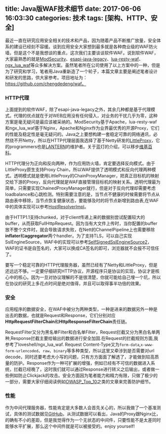 title: Java版WAF技术细节
date: 2017-06-06 16:03:30
categories: 技术
tags: [架构、HTTP、安全]
------

最近一直在研究应用安全相关的技术和产品，因为随着产品不断推广放量，安全体系的建设已经刻不容缓。谈到应用安全大家想到最多就是各种商业级的WAF防火墙，但是这个不是我想谈的重点，这次我们主要谈谈软件WAF。说到软件WAF，大家最熟悉的就是[ModSecurity](https://modsecurity.org/)、[esapi-java-legacy](https://github.com/ESAPI/esapi-java-legacy)、[lua-resty-waf](https://github.com/p0pr0ck5/lua-resty-waf)、[ngx_lua_waf](https://github.com/loveshell/ngx_lua_waf)等众多解决方案。虽然笔者所在公司使用了以上方案中的一种，但是为了研究和学习，笔者用Java重新造了一个轮子，本篇文章主要是阐述笔者设计和研发的思路，供大家参考。项目地址为：https://github.com/chengdedeng/waf。


<!--more-->

### HTTP代理
上面提到的软件WAF，除了esapi-java-legacy之外，其余几种都是基于代理模式。代理的优点就在于对WEB应用没有任何侵入，对业务的干扰几乎为零，这种方案是毫无疑问是最应该被采纳的。ModSecurity基于Apache，lua-resty-waf和ngx_lua_waf基于Nginx，Apache和Nginx作为业界最优秀的开源Proxy，它们的性能及稳定性是毫无疑问的。Java之上要想构建一套稳定可靠的网络通讯，必然绕不开Netty，所以在HTTP代理层面我选择了基于Netty研发的[LittleProxy](https://github.com/adamfisk/LittleProxy)，它的programmers也是[LANTERN](https://www.getlantern.org/)的维护者。关于蓝灯的介绍，可以移步[维基百科](https://zh.wikipedia.org/wiki/%E8%93%9D%E7%81%AF)。


HTTP代理分为正向和反向两种，作为应用防火墙，肯定要选择反向模式。由于LittleProxy原生支持Proxy Chain，所以WAF提供了透明模式和反向代理两种模式。透明模式就是使用LittleProxy的ChainProxyManager，把真正目标机的映射交给下游的Proxy，反向代理就是WAF直接管理目标机的映射关系。透明代理最为简单，只需要实现ChainedProxyManager就行，但是对于反向代理却需要考虑loadbalance和心跳检测。特别需要注意的是，当节点不健康的时候需要将节点从路由表中移除，当节点恢复健康状态，要能够及时的将节点新增到路由表,在WAF中的具体实现可以参考[HostResolverImpl](https://github.com/chengdedeng/waf/blob/master/src/main/java/info/yangguo/waf/HostResolverImpl.java)。

由于HTTP1.1支持chunked，对于client传递上来的数据别尝试配置较大的buffer，从而获取FullHttpRequest。因为当有大文件上传时，当你配置的buffer放不整个文件时，就会导致请求失败，在Nett的ChannelPipeline上也需要移除**inflater**和**aggregator**两个handler。为了支持TLS，可以自己实现SslEngineSource，WAF中的实现可以参考[SelfSignedSslEngineSource2](https://github.com/chengdedeng/waf/blob/master/src/main/java/info/yangguo/waf/util/SelfSignedSslEngineSource2.java)，WAF的证书是自签名的，大家可以换成CA签名的即可，浏览器就不会报不可信任了。

要写一个稳定可靠的HTTP代理服务器，虽然已经有了Netty和LittleProxy，但是还远远不够。一定要仔细研究HTTP协议，开源程序只是协议的实现，协议才是核心中的核心。因为一旦对协议理解的不是很清楚，你就可能给自己埋一个坑，所以在协议的研究上多花点时间是绝对值得，并且可以取得事半功倍的效果。

### 安全
应用程序的数据安全，在WAF中被分为两种类型，一种是进来的数据另外一种是出去的数据，也就是Request和Response，它们分别对应**HttpRequestFilterChain**和**HttpResponseFilterChain**责任链。

RequestFilter又分为黑名单Filter和白名单Filter，Request拦截又分为黑白名单两种,Response拦截主要给输出的数据进行安全加固.在Request的拦截规则方面,我参考了loveshell/ngx_lua_waf.
Request Content-Type又为`form-data`,`x-www-form-urlencoded`、`raw`、`binary`等多种类型，所以这里又牵涉到是否需要对url decode，同时还要考虑大小写的问题，只有方方面面了解透了，才能做到较高质量的防护。Response作为一种可扩展的增强，例如已经有不可信的数据进入系统，拦截已经晚了，这时我们就可以通过Response进行转义之后输出，或者做一些例如防止Clickjack的攻击。安全方面因为笔者能力和精力有限，只做了极少的一部分，需要大家仔细阅读例如[OWASP_Top_10](https://www.owasp.org/images/5/51/OWASP_Top_10_2013-Chinese-V1.2.pdf)之类的文章来完善防护细节。

### 性能
作为中间代理服务器，性能肯定是大多数人会首先关心的，所以我做了一个基准测试，具体的测试数据见[GitHub](https://github.com/chengdedeng/waf#性能)。从测试数据可以看出，Java的Proxy跟Nginx比，
的确有不小的差距，但是我觉得作为一个无状态的中间件，只要性能不是太差同时能够水平扩展，那么这个中间件就是可以被接受的。enjoy yourself!

